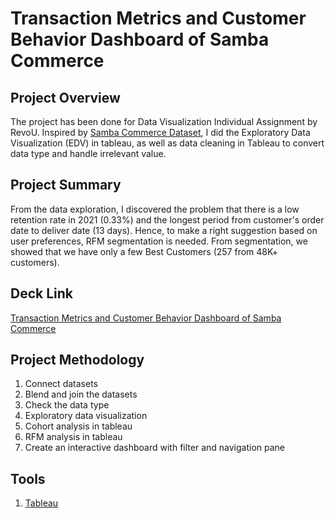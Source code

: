 # Transaction Metrics and Customer Behavior Dashboard of Samba Commerce

## Project Overview
The project has been done for Data Visualization Individual Assignment by RevoU. Inspired by [Samba Commerce Dataset](https://docs.google.com/spreadsheets/d/1Bd7Afsw7KutUM-khimfnheSAehzWUpDxPL7i0WUvSDg/edit?usp=sharing), I did the Exploratory Data Visualization (EDV) in tableau, as well as data cleaning in Tableau to convert data type and handle irrelevant value.

## Project Summary
From the data exploration, I discovered the problem that there is a low retention rate in 2021 (0.33%) and the longest period from customer's order date to deliver date (13 days). Hence, to make a right suggestion based on user preferences, RFM segmentation is needed. From segmentation, we showed that we have only a few Best Customers (257 from 48K+ customers). 

## Deck Link
[Transaction Metrics and Customer Behavior Dashboard of Samba Commerce](https://drive.google.com/file/d/1NFtvyv4QnLFOuXwiFU_E0kAi3j_eabnH/view)

## Project Methodology
1. Connect datasets
2. Blend and join the datasets
3. Check the data type
4. Exploratory data visualization
5. Cohort analysis in tableau
6. RFM analysis in tableau
7. Create an interactive dashboard with filter and navigation pane

## Tools
1. [Tableau](https://public.tableau.com/app/profile/mega.oceanna/viz/W10W11_Mega_Oceannaxxx/Intermediate)
